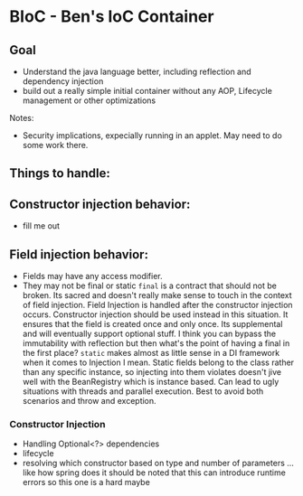# BIoC - Ben's IoC Container

## Goal
- Understand the java language better, including reflection and dependency injection
- build out a really simple initial container without any AOP, Lifecycle management or other optimizations

Notes:
- Security implications, expecially running in an applet. May need to do some work there.


## Things to handle:


## Constructor injection behavior: 
- fill me out 

## Field injection behavior:
- Fields may have any access modifier. 
- They may not be final or static 
`final` is a contract that should not be broken. Its sacred and doesn't really make
sense to touch in the context of field injection. Field Injection is handled 
after the constructor injection occurs. Constructor injection should be used 
instead in this situation. It ensures that the field is created once and only once. Its supplemental 
and will eventually support optional stuff. I think you can bypass the immutability with reflection
but then what's the point of having a final in the first place? 
`static` makes almost as little sense in a DI framework when it comes to Injection I mean.
Static fields belong to the class rather than any specific instance, so injecting into them violates doesn't jive well with 
the BeanRegistry which is instance based.
Can lead to ugly situations with threads and parallel execution. Best to avoid both scenarios and throw and exception. 


### Constructor Injection
- Handling Optional<?> dependencies 
- lifecycle
- resolving which constructor based on type and number of parameters ... like how spring does it
should be noted that this can introduce runtime errors so this one is a hard maybe

